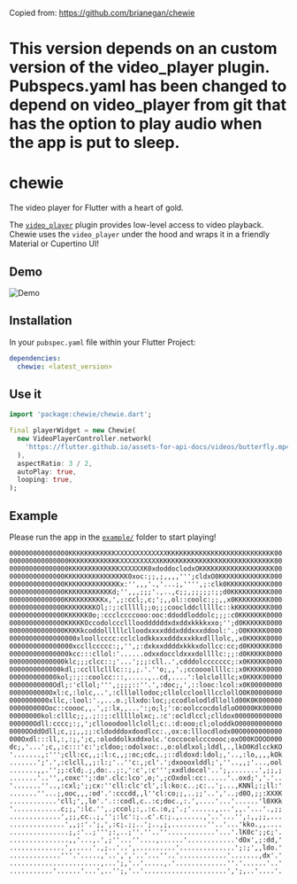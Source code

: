 Copied from: https://github.com/brianegan/chewie

# This version depends on an custom version of the video_player plugin. Pubspecs.yaml has been changed to depend on video_player from git that has the option to play audio when the app is put to sleep.

# chewie

The video player for Flutter with a heart of gold. 

The [`video_player`](https://pub.dartlang.org/packages/video_player) plugin provides low-level access to video playback. Chewie uses the `video_player` under the hood and wraps it in a friendly Material or Cupertino UI! 

## Demo

![Demo](https://github.com/brianegan/chewie/raw/master/assets/chewie_demo.gif)

## Installation

In your `pubspec.yaml` file within your Flutter Project: 

```yaml
dependencies:
  chewie: <latest_version>
```

## Use it

```dart
import 'package:chewie/chewie.dart';

final playerWidget = new Chewie(
  new VideoPlayerController.network(
    'https://flutter.github.io/assets-for-api-docs/videos/butterfly.mp4'
  ),
  aspectRatio: 3 / 2,
  autoPlay: true,
  looping: true,
);
```

## Example

Please run the app in the [`example/`](https://github.com/brianegan/chewie/tree/master/example) folder to start playing!

```
000000000000000KKKKKKKKKKKKXXXXXXXXXXXXXKKKKKKKKKKKKKKKKKKKKKKKKKKK00
000000000000000KKKKKKKKKKKKKXXXXXXXXXXKKKKKKKKKKKKKKKKKKKKKKKKKKKKK00
000000000000000KKKKKKKKKKKKKXXXXXXK0xdoddoclodxOKKKKKKKKKKKKKKKKKKK00
00000000000000KKKKKKKKKKKKKKKK0xoc:;;,;,,,,''';cldxO0KKKKKKKKKKKKK000
00000000000000KKKKKKKKKKKKKKx:'',,,'.,'...;,'''',;:clk0KKKKKKKKKKK000
00000000000000KKKKKKKKKKKKd;'',,,;;;'.,..,c;;,;;;;;:;;d0KKKKKKKKKK000
00000000000000KKKKKKKKKKx,',;:ccl;,c;';,,ol::coolc:;;,,x0KKKKKKKKK000
00000000000000KKKKKKKKOl;:;:clllll;;o;;;cooclddclllllc::kKKKKKKKKK000
00000000000000KKKKKK0o;:ccclccccooo:ooc:ddoddloddolc;;;:c0KKKKKKK0000
00000000000000KKKKKOccodolccclllooddddddxdxddxkkkkxxo;'';d0KKKKKK0000
00000000000000KKKKkcoddolllllclloodxxxxdddxdddxxxddool:'.;O0KKKKK0000
00000000000000000xloollcccc:cclclodkkxxxdddxxxkkxdlllolc,,x0KKKKK0000
0000000000000000xccllccccc:;,'',;:dxkxxddddxkkkxdollcc:cc;d0KKKKKK000
000000000000000kcc:::cllol:'......odxxdoccldxxxdollllc:;;:d0KKKKK0000
00000000000000klc;;;clcc::;'...';;;:cll..',cdddolccccccc;:x0KKKKK0000
0000000000000kdl;:cclllclllc::;,;.'.''o;,,'.;ccoooollllc:;x0KKKKK0000
000000000000kol;:;::coolcc:::,.....,..cd,....':lolclolllc;x0KKKK00000
00000000000Odl;:'cllol;''',;;;;::''.',:doc;,',::looc:lcol:x0K00000000
0000000000Oxl:c,:lolc,..',:clllollodoc;cllolccloolllcclollO0K00000000
0000000000xllc,:lool:'.,...o.;llxdo:loc;;ccodlolodldllolld00K0K000000
000000000Ooc::coooc,,.',;:lx,,...':;o;l;':o:oolccocdoldloO0000KK00000
00000000kol:clllc;;,.;::;:clllllolxc;.:c':ocldlccl;clldox000000000000
000000Odll:cccc;:;,';cllooodoollcloll;c:.:d:ooo;cl;oloddkO00000000000
0000OOddOdll;c,;;,,;;:cldodddoxdoodlcc:.,ox:o:lllocdlodx00O0000000000
000Oxdl:::ll,:,:;,';c,:oloddolkxddxolc.'coccocolcccoooc;oxO00KOOOO000
dc;,'...';c,,:c:::'c:';cldoo;:odolxoc:.,o:oldlxol;lddl,.,lkO0KdlcckKO
'.......,:''';cll:cc,,;:l:c,,;:oc;cdc,.;::dldoxd:ldol;,'..,:lo,,,,kOk
.......';'.',:clcll,,;:l:;'..''c:,;cl'.';dxoooxlddl;',''..,,;'...,ool
.......,,.'';;:cld;.;,do:..;:,':c',:c''';xxdldocol'..';,.......',;;,;
.......'..'',,coxc'';:do'.clc:lco',o;',;cOxdol:cc:.....'..oxd;','.'..
'.......''..,:cxl;';;cx:''cll:clc'cl',:l:ko:c..;c:..';...,KNNl;:;ll:'
.......''...;,ooc,,,:od'.':cccdd,,l''cl:co;;,..;;'..','..;d0O,;;:XXXK
............'cll;',,lo'.'.::codl,c..:c;doc.,:.',....'...'......'l0XKk
'............c;;,':lc.'',.;ccol;:,.:c.:o,;'.;'......,...',,.'...'.,;;
.............',;;,cc..;,'';:lc':;..c'.c:;.,......,'..'...'',:,,;;,...
..............',,;:'.';,',:c;.;;..';..,;,.........''..'...'kko.,,....
...............;,:'..;''';:,..;''.''..''............'...'.lK0c';;c;'.
...............,,'...,.',;''...''....,......'............'dOx',;:dd,'
..............',.....'.,;..'..',..........'..............';:;',,ldo.'
.............'''.'.....,'..',','..'...''..'............'.......,dx'.'
.......................,...';,'..'.....,.'.............''.'......'..'
...........'......'...',..'';,'..'.....................',';,..'....'.
```
